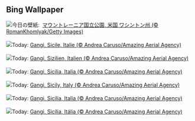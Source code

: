 ## Bing Wallpaper
![](https://www.bing.com/th?id=OHR.RainierWildflowers_JA-JP5257571908_UHD.jpg&w=1000)今日の壁紙: &nbsp;[マウントレーニア国立公園, 米国 ワシントン州 (© RomanKhomlyak/Getty Images)](https://www.bing.com/th?id=OHR.RainierWildflowers_JA-JP5257571908_UHD.jpg)
<br><br/>
![](https://www.bing.com/th?id=OHR.GangiSicily_FR-FR3620462810_UHD.jpg&w=1000)Today: [Gangi, Sicile, Italie (© Andrea Caruso/Amazing Aerial Agency)](https://www.bing.com/th?id=OHR.GangiSicily_FR-FR3620462810_UHD.jpg)
<br><br/>
![](https://www.bing.com/th?id=OHR.GangiSicily_DE-DE4531424079_UHD.jpg&w=1000)Today: [Gangi, Sizilien, Italien (© Andrea Caruso/Amazing Aerial Agency)](https://www.bing.com/th?id=OHR.GangiSicily_DE-DE4531424079_UHD.jpg)
<br><br/>
![](https://www.bing.com/th?id=OHR.GangiSicily_ES-ES2394496656_UHD.jpg&w=1000)Today: [Gangi, Sicilia, Italia (© Andrea Caruso/Amazing Aerial Agency)](https://www.bing.com/th?id=OHR.GangiSicily_ES-ES2394496656_UHD.jpg)
<br><br/>
![](https://www.bing.com/th?id=OHR.GangiSicily_EN-GB7955016578_UHD.jpg&w=1000)Today: [Gangi, Sicily, Italy (© Andrea Caruso/Amazing Aerial Agency)](https://www.bing.com/th?id=OHR.GangiSicily_EN-GB7955016578_UHD.jpg)
<br><br/>
![](https://www.bing.com/th?id=OHR.GangiSicily_IT-IT7151002440_UHD.jpg&w=1000)Today: [Gangi, Sicilia, Italia (© Andrea Caruso/Amazing Aerial Agency)](https://www.bing.com/th?id=OHR.GangiSicily_IT-IT7151002440_UHD.jpg)
<br><br/>
![](https://www.bing.com/th?id=OHR.GangiSicily_PT-BR9510016968_UHD.jpg&w=1000)Today: [Gangi, Sicília, Itália (© Andrea Caruso/Amazing Aerial Agency)](https://www.bing.com/th?id=OHR.GangiSicily_PT-BR9510016968_UHD.jpg)
<br><br/>
